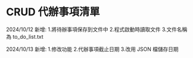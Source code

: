 # CRUD 代辦事項清單

2024/10/12 新增: 1.將待辦事項保存到文件中 2.程式啟動時讀取文件 3.文件名稱為 to_do_list.txt

2024/10/13 新增: 1.修改功能 2.代辦事項截止日期 3.改用 JSON 檔儲存日期
